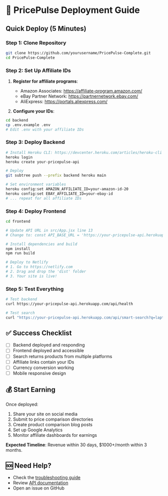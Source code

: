 # 🚀 PricePulse Deployment Guide

## Quick Deploy (5 Minutes)

### **Step 1: Clone Repository**
```bash
git clone https://github.com/yourusername/PricePulse-Complete.git
cd PricePulse-Complete
```

### **Step 2: Set Up Affiliate IDs**
1. **Register for affiliate programs**:
   - Amazon Associates: https://affiliate-program.amazon.com/
   - eBay Partner Network: https://partnernetwork.ebay.com/
   - AliExpress: https://portals.aliexpress.com/

2. **Configure your IDs**:
```bash
cd backend
cp .env.example .env
# Edit .env with your affiliate IDs
```

### **Step 3: Deploy Backend**
```bash
# Install Heroku CLI: https://devcenter.heroku.com/articles/heroku-cli
heroku login
heroku create your-pricepulse-api

# Deploy
git subtree push --prefix backend heroku main

# Set environment variables
heroku config:set AMAZON_AFFILIATE_ID=your-amazon-id-20
heroku config:set EBAY_AFFILIATE_ID=your-ebay-id
# ... repeat for all affiliate IDs
```

### **Step 4: Deploy Frontend**
```bash
cd frontend

# Update API URL in src/App.jsx line 13
# Change to: const API_BASE_URL = 'https://your-pricepulse-api.herokuapp.com/api'

# Install dependencies and build
npm install
npm run build

# Deploy to Netlify
# 1. Go to https://netlify.com
# 2. Drag and drop the 'dist' folder
# 3. Your site is live!
```

### **Step 5: Test Everything**
```bash
# Test backend
curl https://your-pricepulse-api.herokuapp.com/api/health

# Test search
curl "https://your-pricepulse-api.herokuapp.com/api/smart-search?q=laptop&currency=USD&max_results=2"
```

## ✅ Success Checklist

- [ ] Backend deployed and responding
- [ ] Frontend deployed and accessible
- [ ] Search returns products from multiple platforms
- [ ] Affiliate links contain your IDs
- [ ] Currency conversion working
- [ ] Mobile responsive design

## 💰 Start Earning

Once deployed:
1. Share your site on social media
2. Submit to price comparison directories
3. Create product comparison blog posts
4. Set up Google Analytics
5. Monitor affiliate dashboards for earnings

**Expected Timeline**: Revenue within 30 days, $1000+/month within 3 months.

## 🆘 Need Help?

- Check the [troubleshooting guide](docs/TROUBLESHOOTING.md)
- Review [API documentation](docs/API.md)
- Open an issue on GitHub
